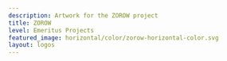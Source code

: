 ```yaml
---
description: Artwork for the ZOROW project
title: ZOROW
level: Emeritus Projects
featured_image: horizontal/color/zorow-horizontal-color.svg
layout: logos
---
```

